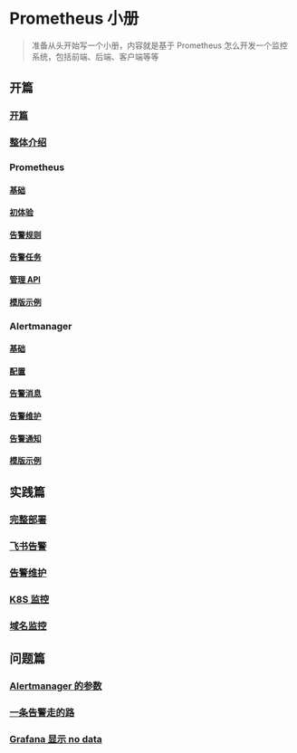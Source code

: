 # Prometheus 小册

> 准备从头开始写一个小册，内容就是基于 Prometheus 怎么开发一个监控系统，包括前端、后端、客户端等等

## 开篇

### [开篇](./01.md)

### [整体介绍](./02.md)

### Prometheus

#### [基础](./prometheus/01.md)

#### [初体验](./prometheus/02.md)

#### [告警规则](./prometheus/03.md)

#### [告警任务](./prometheus/04.md)

#### [管理 API](./prometheus/05.md)

#### [模版示例](./prometheus/06.md)

### Alertmanager

#### [基础](./alertmanager/01.md)

#### [配置](./alertmanager/02.md)

#### [告警消息](./alertmanager/03.md)

#### [告警维护](./alertmanager/04.md)

#### [告警通知](./alertmanager/05.md)

#### [模版示例](./alertmanager/06.md)

## 实践篇

### [完整部署](./practice/01.md)

### [飞书告警](./practice/02.md)

### [告警维护](./practice/03.md)

### [K8S 监控](./practice/04.md)

### [域名监控](./practice/05.md)

## 问题篇

### [Alertmanager 的参数](./advance/01.md)

### [一条告警走的路](./advance/02.md)

### [Grafana 显示 no data](./advance/03.md)
